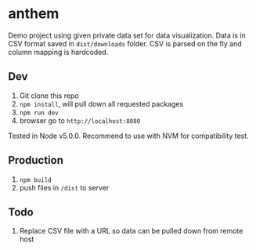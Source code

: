 # anthem

Demo project using given private data set for data visualization. Data
is in CSV format saved in `dist/downloads` folder. CSV is parsed on the fly
and column mapping is hardcoded.

## Dev

1. Git clone this repo
2. `npm install`, will pull down all requested packages
3. `npm run dev`
4. browser go to `http://localhost:8080`

Tested in Node v5.0.0. Recommend to use with NVM for compatibility test.

## Production

1. `npm build`
2. push files in `/dist` to server

## Todo

1. Replace CSV file with a URL so data can be pulled down from remote host

